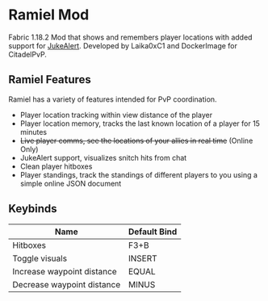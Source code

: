 # Ramiel Mod
Fabric 1.18.2 Mod that shows and remembers player locations with added support for [JukeAlert](https://github.com/CivMC/JukeAlert). 
Developed by Laika0xC1 and DockerImage for CitadelPvP.

## Ramiel Features
Ramiel has a variety of features intended for PvP coordination. 
- Player location tracking within view distance of the player
- Player location memory, tracks the last known location of a player for 15 minutes
- ~~Live player comms, see the locations of your allies in real time~~ (Online Only)
- JukeAlert support, visualizes snitch hits from chat
- Clean player hitboxes
- Player standings, track the standings of different players to you using a simple online JSON document
## Keybinds
| Name | Default Bind |
|--|--|
| Hitboxes | F3+B |
| Toggle visuals | INSERT |
| Increase waypoint distance | EQUAL |
| Decrease waypoint distance | MINUS |



